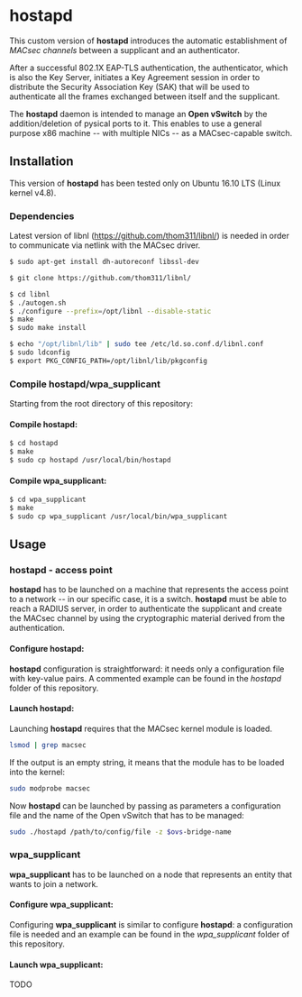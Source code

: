 # hostapd
This custom version of **hostapd** introduces the automatic establishment of *MACsec channels* between a supplicant and an authenticator.

After a successful 802.1X EAP-TLS authentication, the authenticator, which is also the Key Server, initiates a Key Agreement session in order to distribute the Security Association Key (SAK) that will be used to authenticate all the frames exchanged between itself and the supplicant.

The **hostapd** daemon is intended to manage an **Open vSwitch** by the addition/deletion of pysical ports to it. This enables to use a general purpose x86 machine -- with multiple NICs -- as a MACsec-capable switch.

## Installation
This version of **hostapd** has been tested only on Ubuntu 16.10 LTS (Linux kernel v4.8).
### Dependencies
Latest version of libnl (https://github.com/thom311/libnl/) is needed in order to communicate via netlink with the MACsec driver.

```bash
$ sudo apt-get install dh-autoreconf libssl-dev

$ git clone https://github.com/thom311/libnl/

$ cd libnl
$ ./autogen.sh
$ ./configure --prefix=/opt/libnl --disable-static
$ make
$ sudo make install

$ echo "/opt/libnl/lib" | sudo tee /etc/ld.so.conf.d/libnl.conf
$ sudo ldconfig
$ export PKG_CONFIG_PATH=/opt/libnl/lib/pkgconfig
```

### Compile hostapd/wpa_supplicant
Starting from the root directory of this repository:

#### Compile hostapd:
```bash
$ cd hostapd
$ make
$ sudo cp hostapd /usr/local/bin/hostapd
```

#### Compile wpa_supplicant:
```bash
$ cd wpa_supplicant
$ make
$ sudo cp wpa_supplicant /usr/local/bin/wpa_supplicant
```

## Usage
### hostapd - access point
**hostapd** has to be launched on a machine that represents the access point to a network -- in our specific case, it is a switch. **hostapd** must be able to reach a RADIUS server, in order to authenticate the supplicant and create the MACsec channel by using the cryptographic material derived from the authentication.

#### Configure **hostapd**:
**hostapd** configuration is straightforward: it needs only a configuration file with key-value pairs. A commented example can be found in the *hostapd* folder of this repository.

#### Launch **hostapd**:
Launching **hostapd** requires that the MACsec kernel module is loaded. 
```bash
lsmod | grep macsec
```
If the output is an empty string, it means that the module has to be loaded into the kernel:
```bash
sudo modprobe macsec
```
Now **hostapd** can be launched by passing as parameters a configuration file and the name of the Open vSwitch that has to be managed: 
```bash
sudo ./hostapd /path/to/config/file -z $ovs-bridge-name
```

### wpa_supplicant
**wpa_supplicant** has to be launched on a node that represents an entity that wants to join a network. 

#### Configure **wpa_supplicant**:
Configuring **wpa_supplicant** is similar to configure **hostapd**: a configuration file is needed and an example can be found in the *wpa_supplicant* folder of this repository.

#### Launch **wpa_supplicant**:
TODO
